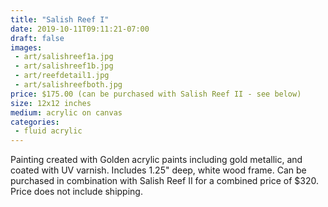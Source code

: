 ```yaml
---
title: "Salish Reef I"
date: 2019-10-11T09:11:21-07:00
draft: false
images:
 - art/salishreef1a.jpg
 - art/salishreef1b.jpg
 - art/reefdetail1.jpg
 - art/salishreefboth.jpg
price: $175.00 (can be purchased with Salish Reef II - see below)
size: 12x12 inches
medium: acrylic on canvas
categories:
 - fluid acrylic
---
```


Painting created with Golden acrylic paints including gold metallic, and coated with UV varnish. Includes 1.25" deep, white wood frame. Can be purchased in combination with Salish Reef II for a combined price of $320. Price does not include shipping.
